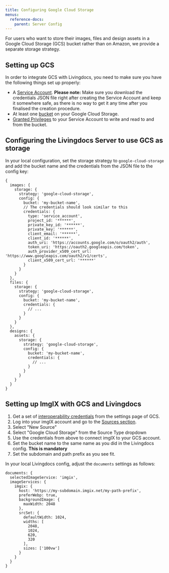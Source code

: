 ```yaml
---
title: Configuring Google Cloud Storage
menus:
  reference-docs:
    parent: Server Config
---
```


For users who want to store their images, files and design assets in a Google Cloud Storage (GCS) bucket rather than on Amazon, we provide a separate storage strategy.

## Setting up GCS

In order to integrate GCS with Livingdocs, you need to make sure you have the following things set up properly:

* A [Service Account](https://cloud.google.com/iam/docs/creating-managing-service-accounts). **Please note:** Make sure you download the credentials JSON file right after creating the Service Account and keep it somewhere safe, as there is no way to get it any time after you finalised the creation procedure.
* At least one [bucket](https://cloud.google.com/storage/docs/creating-buckets) on your Google Cloud Storage.
* [Granted Privileges](https://cloud.google.com/iam/docs/granting-roles-to-service-accounts) to your Service Account to write and read to and from the bucket.

## Configuring the Livingdocs Server to use GCS as storage


In your local configuration, set the storage strategy to `google-cloud-storage` and add the bucket name and the credentials from the JSON file to the config key:

```
{
  images: {
    storage: {
      strategy: 'google-cloud-storage',
      config: {
        bucket: 'my-bucket-name',
        // The credentials should look similar to this
        credentials: {
          type: 'service_account',
          project_id: '******',
          private_key_id: '******',
          private_key: '******',
          client_email: '******',
          client_id: '******',
          auth_uri: 'https://accounts.google.com/o/oauth2/auth',
          token_uri: 'https://oauth2.googleapis.com/token',
          auth_provider_x509_cert_url: 'https://www.googleapis.com/oauth2/v1/certs',
          client_x509_cert_url: '******'
        }
      }
    }
  },
  files: {
    storage: {
      strategy: 'google-cloud-storage',
      config: {
        bucket: 'my-bucket-name',
        credentials: {
          // ...
        }
      }
    }
  },
  designs: {
    assets: {
      storage: {
        strategy: 'google-cloud-storage',
        config: {
          bucket: 'my-bucket-name',
          credentials: {
            // ...
          }
        }
      }
    }
  }
}
```


## Setting up ImgIX with GCS and Livingdocs

1. Get a set of [interoperability credentials](https://cloud.google.com/storage/docs/migrating#keys) from the settings page of GCS.
2. Log into your imgIX account and go to the [Sources section](https://dashboard.imgix.com/sources).
3. Select "New Source"
4. Select "Google Cloud Storage" from the Source Type dropdown
5. Use the credentials from above to connect imgIX to your GCS account.
5. Set the bucket name to the same name as you did in the Livingdocs config. **This is mandatory**
6. Set the subdomain and path prefix as you see fit.

In your local Livingdocs config, adjust the `documents` settings as follows:

```
documents: {
  selectedImageService: 'imgix',
  imageServices: {
    imgix: {
      host: 'https://my-subdomain.imgix.net/my-path-prefix',
      preferWebp: true,
      backgroundImage: {
        maxWidth: 2048
      },
      srcSet: {
        defaultWidth: 1024,
        widths: [
          2048,
          1024,
          620,
          320
        ],
        sizes: ['100vw']
      }
    }
  }
}
```

